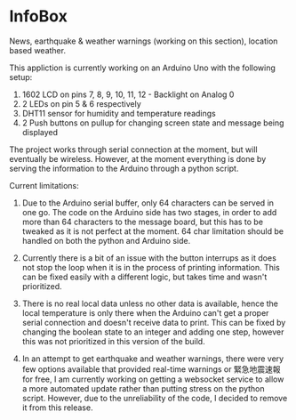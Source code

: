 # InfoBox
News, earthquake &amp; weather warnings (working on this section), location based weather. 

This appliction is currently working on an Arduino Uno with the following setup:

1. 1602 LCD on pins 7, 8, 9, 10, 11, 12 - Backlight on Analog 0
2. 2 LEDs on pin 5 & 6 respectively
3. DHT11 sensor for humidity and temperature readings
4. 2 Push buttons on pullup for changing screen state and message being displayed

The project works through serial connection at the moment, but will eventually be wireless. 
However, at the moment everything is done by serving the information to the Arduino through 
a python script.

Current limitations:

  1) Due to the Arduino serial buffer, only 64 characters can be served in one go. The code 
     on the Arduino side has two stages, in order to add more than 64 characters to the message
     board, but this has to be tweaked as it is not perfect at the moment. 64 char limitation 
     should be handled on both the python and Arduino side. 
     
  2) Currently there is a bit of an issue with the button interrups as it does not stop the loop
     when it is in the process of printing information. This can be fixed easily with a different
     logic, but takes time and wasn't prioritized. 
     
  3) There is no real local data unless no other data is available, hence the local temperature is 
     only there when the Arduino can't get a proper serial connection and doesn't receive data to
     print. This can be fixed by changing the boolean state to an integer and adding one step, however
     this was not prioritized in this version of the build. 
     
  4) In an attempt to get earthquake and weather warnings, there were very few options available that
     provided real-time warnings or 緊急地震速報 for free, I am currently working on getting a websocket
     service to allow a more automated update rather than putting stress on the python script.
     However, due to the unreliability of the code, I decided to remove it from this release.
